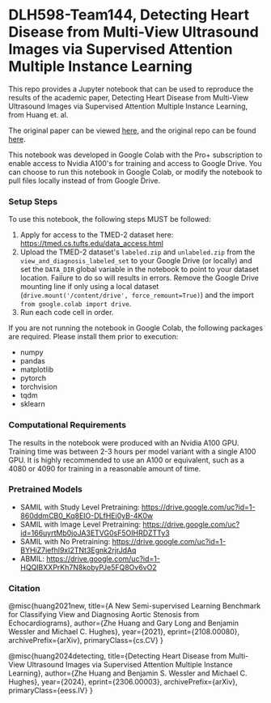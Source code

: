 # DLH598-Team144, Detecting Heart Disease from Multi-View Ultrasound Images via Supervised Attention Multiple Instance Learning

This repo provides a Jupyter notebook that can be used to reproduce the results of the academic paper, Detecting Heart Disease from Multi-View Ultrasound Images via Supervised Attention Multiple Instance Learning, from Huang et. al.

The original paper can be viewed [here](https://arxiv.org/abs/2306.00003), and the original repo can be found [here](https://github.com/tufts-ml/SAMIL/tree/main).

This notebook was developed in Google Colab with the Pro+ subscription to enable access to Nvidia A100's for training and access to Google Drive. You can choose to run this notebook in Google Colab, or modify the notebook to pull files locally instead of from Google Drive.

### Setup Steps

To use this notebook, the following steps MUST be followed:

1. Apply for access to the TMED-2 dataset here: https://tmed.cs.tufts.edu/data_access.html
2. Upload the TMED-2 dataset's `labeled.zip` and `unlabeled.zip` from the `view_and_diagnosis_labeled_set` to your Google Drive (or locally) and set the `DATA_DIR` global variable in the notebook to point to your dataset location. Failure to do so will results in errors. Remove the Google Drive mounting line if only using a local dataset (`drive.mount('/content/drive', force_remount=True)`) and the import `from google.colab import drive`.
3. Run each code cell in order.

If you are not running the notebook in Google Colab, the following packages are required. Please install them prior to execution:

- numpy
- pandas
- matplotlib
- pytorch
- torchvision
- tqdm
- sklearn

### Computational Requirements

The results in the notebook were produced with an Nvidia A100 GPU. Training time was between 2-3 hours per model variant with a single A100 GPU. It is highly recommended to use an A100 or equivalent, such as a 4080 or 4090 for training in a reasonable amount of time.

### Pretrained Models
- SAMIL with Study Level Pretraining: https://drive.google.com/uc?id=1-860ddmCB0_Kq8EIO-DLfHEi0yB-4K0w
- SAMIL with Image Level Pretraining: https://drive.google.com/uc?id=166uyrtMb0joJA3ETVG0sF5OIHRDZTTy3
- SAMIL with No Pretraining: https://drive.google.com/uc?id=1-BYHiZ7iefhl9xI2TNt3Egnk2rjrJdAq
- ABMIL: https://drive.google.com/uc?id=1-HQQIBXXPrKh7N8kobyPJe5FQ8Ov6vO2

### Citation
@misc{huang2021new, title={A New Semi-supervised Learning Benchmark for Classifying View and Diagnosing Aortic Stenosis from Echocardiograms}, author={Zhe Huang and Gary Long and Benjamin Wessler and Michael C. Hughes}, year={2021}, eprint={2108.00080}, archivePrefix={arXiv}, primaryClass={cs.CV} }

@misc{huang2024detecting, title={Detecting Heart Disease from Multi-View Ultrasound Images via Supervised Attention Multiple Instance Learning}, author={Zhe Huang and Benjamin S. Wessler and Michael C. Hughes}, year={2024}, eprint={2306.00003}, archivePrefix={arXiv}, primaryClass={eess.IV} }
